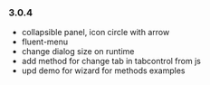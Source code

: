 ### 3.0.4
* collapsible panel, icon circle with arrow
* fluent-menu
* change dialog size on runtime
* add method for change tab in tabcontrol from js
* upd demo for wizard for methods examples